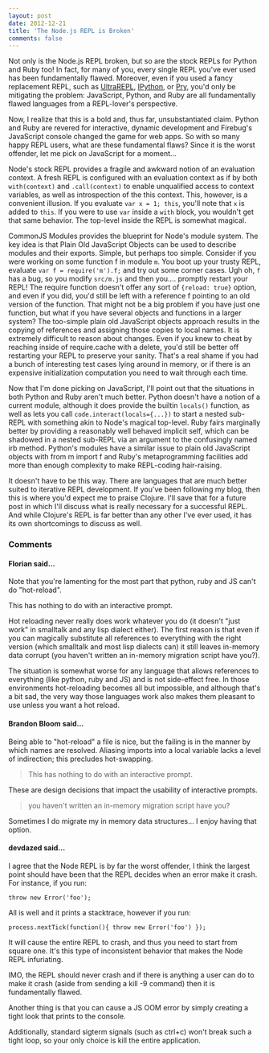 ```yaml
---
layout: post
date: 2012-12-21
title: 'The Node.js REPL is Broken'
comments: false
---
```


Not only is the Node.js REPL broken, but so are the stock REPLs for Python and
Ruby too! In fact, for many of you, every single REPL you've ever used has been
fundamentally flawed. Moreover, even if you used a fancy replacement REPL, such
as [UltraREPL](https://github.com/Benvie/Node.js-Ultra-REPL),
[IPython](http://ipython.org/), or [Pry](http://pryrepl.org/), you'd only be
mitigating the problem: JavaScript, Python, and Ruby are all fundamentally
flawed languages from a REPL-lover's perspective.

Now, I realize that this is a bold and, thus far, unsubstantiated claim. Python
and Ruby are revered for interactive, dynamic development and Firebug's
JavaScript console changed the game for web apps. So with so many happy REPL
users, what are these fundamental flaws? Since it is the worst offender, let me
pick on JavaScript for a moment...

Node's stock REPL provides a fragile and awkward notion of an evaluation
context. A fresh REPL is configured with an evaluation context as if by both
`with(context)` and `.call(context)` to enable unqualified access to context
variables, as well as introspection of the this context. This, however, is a
convenient illusion. If you evaluate `var x = 1; this`, you'll note that `x` is
added to `this`. If you were to use `var` inside a `with` block, you wouldn't
get that same behavior. The top-level inside the REPL is somewhat magical.

CommonJS Modules provides the blueprint for Node's module system. The key idea
is that Plain Old JavaScript Objects can be used to describe modules and their
exports. Simple, but perhaps too simple. Consider if you were working on some
function f in module `m`. You boot up your trusty REPL, evaluate `var f =
require('m').f;` and try out some corner cases. Ugh oh, `f` has a bug, so you
modify `src/m.js` and then you.... promptly restart your REPL! The require
function doesn't offer any sort of `{reload: true}` option, and even if you
did, you'd still be left with a reference f pointing to an old version of the
function. That might not be a big problem if you have just one function, but
what if you have several objects and functions in a larger system? The
too-simple plain old JavaScript objects approach results in the copying of
references and assigning those copies to local names. It is extremely difficult
to reason about changes. Even if you knew to cheat by reaching inside of
require.cache with a delete, you'd still be better off restarting your REPL to
preserve your sanity. That's a real shame if you had a bunch of interesting
test cases lying around in memory, or if there is an expensive initialization
computation you need to wait through each time.

Now that I'm done picking on JavaScript, I'll point out that the situations in
both Python and Ruby aren't much better. Python doesn't have a notion of a
current module, although it does provide the builtin `locals()` function, as
well as lets you call `code.interact(locals={...})` to start a nested sub-REPL
with something akin to Node's magical top-level. Ruby fairs marginally better
by providing a reasonably well behaved implicit self, which can be shadowed in
a nested sub-REPL via an argument to the confusingly named irb method. Python's
modules have a similar issue to plain old JavaScript objects with from m import
f and Ruby's metaprogramming facilities add more than enough complexity to make
REPL-coding hair-raising.

It doesn't have to be this way. There are languages that are much better suited
to iterative REPL development. If you've been following my blog, then this is
where you'd expect me to praise Clojure. I'll save that for a future post in
which I'll discuss what is really necessary for a successful REPL. And while
Clojure's REPL is far better than any other I've ever used, it has its own
shortcomings to discuss as well.


### Comments

#### Florian said...

Note that you're lamenting for the most part that python, ruby and JS can't do "hot-reload".

This has nothing to do with an interactive prompt.

Hot reloading never really does work whatever you do (it doesn't "just work" in
smalltalk and any lisp dialect either). The first reason is that even if you
can magically substitute all references to everything with the right version
(which smalltalk and most lisp dialects can) it still leaves in-memory data
corrupt (you haven't written an in-memory migration script have you?).

The situation is somewhat worse for any language that allows references to
everything (like python, ruby and JS) and is not side-effect free. In those
environments hot-reloading becomes all but impossible, and although that's a
bit sad, the very way those languages work also makes them pleasant to use
unless you want a hot reload.

#### Brandon Bloom said...

Being able to "hot-reload" a file is nice, but the failing is in the manner by
which names are resolved. Aliasing imports into a local variable lacks a level
of indirection; this precludes hot-swapping.

> This has nothing to do with an interactive prompt.

These are design decisions that impact the usability of interactive prompts.

> you haven't written an in-memory migration script have you?

Sometimes I do migrate my in memory data structures... I enjoy having that
option.

#### devdazed said...

I agree that the Node REPL is by far the worst offender, I think the largest
point should have been that the REPL decides when an error make it crash. For
instance, if you run:

`throw new Error('foo');`

All is well and it prints a stacktrace, however if you run:

`process.nextTick(function(){ throw new Error('foo') });`

It will cause the entire REPL to crash, and thus you need to start from square
one. It's this type of inconsistent behavior that makes the Node REPL
infuriating.

IMO, the REPL should never crash and if there is anything a user can do to make
it crash (aside from sending a kill -9 command) then it is fundamentally
flawed.

Another thing is that you can cause a JS OOM error by simply creating a tight
look that prints to the console.

Additionally, standard sigterm signals (such as ctrl+c) won't break such a
tight loop, so your only choice is kill the entire application.
